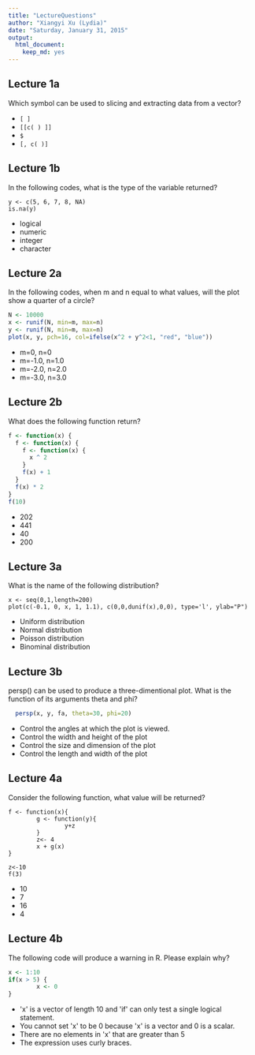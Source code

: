 ```yaml
---
title: "LectureQuestions"
author: "Xiangyi Xu (Lydia)"
date: "Saturday, January 31, 2015"
output:
  html_document:
    keep_md: yes
---
```


## Lecture 1a

Which symbol can be used to slicing and extracting data from a vector?

* `[ ]`
* `[[c( ) ]]`
* `$`
* `[, c( )]`

## Lecture 1b

In the following codes, what is the type of the variable returned?

```
y <- c(5, 6, 7, 8, NA)
is.na(y)
```

* logical
* numeric
* integer
* character

## Lecture 2a

In the following codes, when m and n equal to what values, will the plot show a quarter of a circle?

```r
N <- 10000
x <- runif(N, min=m, max=n)
y <- runif(N, min=m, max=n)
plot(x, y, pch=16, col=ifelse(x^2 + y^2<1, "red", "blue"))
```

* m=0,    n=0
* m=-1.0, n=1.0
* m=-2.0, n=2.0
* m=-3.0, n=3.0

## Lecture 2b

What does the following function return?

```r
f <- function(x) {
  f <- function(x) {
    f <- function(x) {
      x ^ 2
    }
    f(x) + 1
  }
  f(x) * 2
}
f(10)
```

* 202
* 441
* 40
* 200

## Lecture 3a

What is the name of the following distribution? 

```{r uniform_distribution, echo=FALSE}
x <- seq(0,1,length=200)
plot(c(-0.1, 0, x, 1, 1.1), c(0,0,dunif(x),0,0), type='l', ylab="P")
```

* Uniform distribution
* Normal distribution
* Poisson distribution
* Binominal distribution

## Lecture 3b

persp() can be used to produce a three-dimentional plot. What is the function of its arguments theta and phi?

```r
  persp(x, y, fa, theta=30, phi=20)
```

* Control the angles at which the plot is viewed. 
* Control the width and height of the plot
* Control the size and dimension of the plot
* Control the length and width of the plot

## Lecture 4a

Consider the following function, what value will be returned?

```{r function environment}
f <- function(x){
        g <- function(y){
                y+z
        }
        z<- 4
        x + g(x)
}

z<-10
f(3)
```

* 10 			
* 7 			
* 16 	
* 4

## Lecture 4b

The following code will produce a warning in R. Please explain why?

```r
x <- 1:10
if(x > 5) {
        x <- 0
}
```

* 'x' is a vector of length 10 and 'if' can only test a single logical statement. 	 
* You cannot set 'x' to be 0 because 'x' is a vector and 0 is a scalar. 			
* There are no elements in 'x' that are greater than 5 			
* The expression uses curly braces. 
